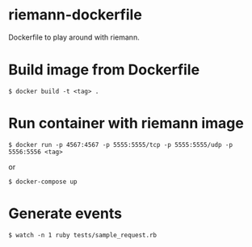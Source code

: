 # riemann-dockerfile
Dockerfile to play around with riemann.

# Build image from Dockerfile
```
$ docker build -t <tag> .
```

# Run container with riemann image
```
$ docker run -p 4567:4567 -p 5555:5555/tcp -p 5555:5555/udp -p 5556:5556 <tag>
```
or
```
$ docker-compose up
```

# Generate events
```
$ watch -n 1 ruby tests/sample_request.rb
```
